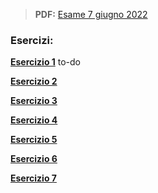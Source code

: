 
> **PDF:** [Esame 7 giugno 2022](/Primo%20Anno/Progettazione%20di%20Sistemi%20Digitali/Esami/2022/2022-06-07-MZ.pdf)

### Esercizi:
[**Esercizio 1**](METTI-LINK-QUI) to-do

[**Esercizio 2**](../../../../../../issues/41)

[**Esercizio 3**](../../../../../../issues/42) 

[**Esercizio 4**](../../../../../../issues/43)

[**Esercizio 5**](../../../../../../issues/44)

[**Esercizio 6**](../../../../../../issues/15)

[**Esercizio 7**](../../../../../../issues/17)
